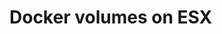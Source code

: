 # Docker volumes on ESX
<script type="text/javascript" src="https://asciinema.org/a/80424.js" id="asciicast-80424" async></script>
